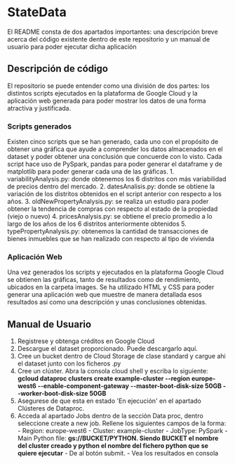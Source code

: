 # StateData

El README consta de dos apartados importantes: una descripción breve acerca del código existente dentro de este repositorio y un manual de usuario para poder ejecutar dicha aplicación

## Descripción de código

El repositorio se puede entender como una división de dos partes: los distintos scripts ejecutados en la plataforma de Google Cloud y la aplicación web generada para poder mostrar los datos de una forma atractiva y justificada.
### Scripts generados
Existen cinco scripts que se han generado, cada uno con el propósito de obtener una gráfica que ayude a comprender los datos almacenados en el dataset y poder obtener una conclusión que concuerde con lo visto. Cada script hace uso de PySpark, pandas para poder generar el dataframe y de matplotlib para poder generar cada una de las gráficas.
    1. variabilityAnalysis.py: donde obtenemos los 6 distritos con más variabilidad de precios dentro del mercado.
    2. datesAnalisis.py: donde se obtiene la variación de los distritos obtenidos en el script anterior con respecto a los años.
    3. oldNewPropertyAnalysis.py: se realiza un estudio para poder obtener la tendencia de compras con respecto al estado de la propiedad (viejo o nuevo)
    4. pricesAnalysis.py: se obtiene el precio promedio a lo largo de los años de los 6 distritos anteriormente obtenidos 
    5. typePropertyAnalysis.py: obtenemos la cantidad de transacciones de bienes inmuebles que se han realizado con respecto al tipo de vivienda 
### Aplicación Web
Una vez generados los scripts y ejecutados en la plataforma Google Cloud se obtienen las gráficas, tanto de resultados como de rendimiento, ubicados en la carpeta images.
Se ha utilizado HTML y CSS para poder generar una aplicación web que muestre de manera detallada esos resultados así como una descripción y unas conclusiones obtenidas.

## Manual de Usuario
  1. Registrese y obtenga créditos en Google Cloud
  2. Descargue el dataset proporcionado. Puede descargarlo aquí.
  3. Cree un bucket dentro de Cloud Storage de clase standard y cargue ahi el dataset junto con los ficheros .py
  4. Cree un clúster. Abra la consola cloud shell y escriba lo siguiente: **gcloud dataproc clusters create example-cluster --region europe-west6 --enable-component-gateway --master-boot-disk-size 50GB --worker-boot-disk-size 50GB**
  5. Asegurese de que esta en estado 'En ejecución' en el apartado Clústeres de Dataproc.
  6. Acceda al apartado Jobs dentro de la sección Data proc, dentro seleccione create a new job. Rellene los siguientes campos de la forma:
    - Region: europe-west6
    - Cluster: example-cluster
    - JobType: PySpark
    - Main Python file: **gs://BUCKET/PYTHON. Siendo BUCKET el nombre del cluster creado y python el nombre del fichero python que se quiere ejecutar**
    - De al botón submit.
    - Vea los resultados en consola
